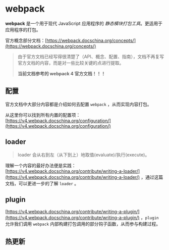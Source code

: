# webpack

**webpack** 是一个用于现代 JavaScript 应用程序的 *静态模块打包工具*。更适用于应用程序的打包。

官方概念部分文档：[https://webpack.docschina.org/concepts/](https://webpack.docschina.org/concepts/) 

> 由于官方文档已经写得很清楚了（API、概念、配置、指南），文档不再复写官方文档的内容，而是对一些比较关键的点进行提取。
>
> **当前文档参考的 webpack 4 官方文档！！！**

## 配置

官方文档中大部分内容都是介绍如何去配置 `webpack` ，从而实现内容打包。

从这里你可以找到所有内置的配置项：[https://v4.webpack.docschina.org/configuration/](https://v4.webpack.docschina.org/configuration/) 

## loader

> loader 会从右到左（从下到上）地取值(evaluate)/执行(execute)。

理解一个内容的最好办法便是实践：[https://v4.webpack.docschina.org/contribute/writing-a-loader/](https://v4.webpack.docschina.org/contribute/writing-a-loader/) ，通过这篇文档，可以更进一步的了解 `loader` 。

## plugin

[https://v4.webpack.docschina.org/contribute/writing-a-plugin/](https://v4.webpack.docschina.org/contribute/writing-a-plugin/) ，`plugin` 允许我们调用 `webpack` 内部构建打包调用的部分钩子函数，从而参与构建过程。

## 热更新

